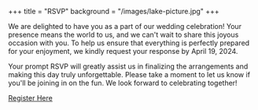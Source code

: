 +++
title = "RSVP"
background = "/images/lake-picture.jpg"
+++

We are delighted to have you as a part of our wedding celebration! Your presence means the world to us, and we can't wait to share this joyous occasion with you. To help us ensure that everything is perfectly prepared for your enjoyment, we kindly request your response by April 19, 2024. 

Your prompt RSVP will greatly assist us in finalizing the arrangements and making this day truly unforgettable. Please take a moment to let us know if you'll be joining in on the fun. We look forward to celebrating together!


<a href="#" class="button">Register Here</a>
